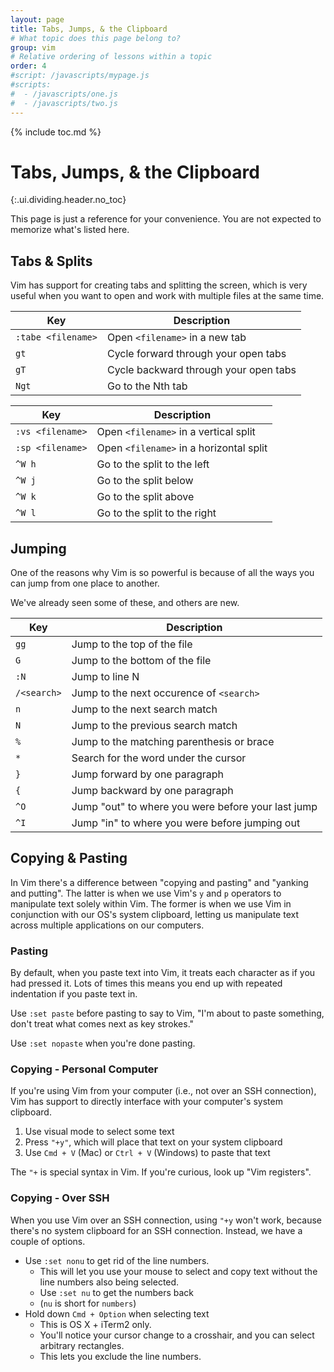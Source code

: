 ```yaml
---
layout: page
title: Tabs, Jumps, & the Clipboard
# What topic does this page belong to?
group: vim
# Relative ordering of lessons within a topic
order: 4
#script: /javascripts/mypage.js
#scripts:
#  - /javascripts/one.js
#  - /javascripts/two.js
---
```



{% include toc.md %}

# Tabs, Jumps, & the Clipboard
{:.ui.dividing.header.no_toc}

This page is just a reference for your convenience. You are not expected to
memorize what's listed here.

## Tabs & Splits

Vim has support for creating tabs and splitting the screen, which is very useful
when you want to open and work with multiple files at the same time.

| Key | Description |
| --- | ----------- |
| `:tabe <filename>` | Open `<filename>` in a new tab |
| `gt` | Cycle forward through your open tabs |
| `gT` | Cycle backward through your open tabs |
| `Ngt` | Go to the Nth tab |

| Key | Description |
| --- | ----------- |
| `:vs <filename>` | Open `<filename>` in a vertical split |
| `:sp <filename>` | Open `<filename>` in a horizontal split |
| `^W h` | Go to the split to the left |
| `^W j` | Go to the split below |
| `^W k` | Go to the split above |
| `^W l` | Go to the split to the right |


## Jumping

One of the reasons why Vim is so powerful is because of all the ways you can
jump from one place to another.

We've already seen some of these, and others are new.

| Key | Description |
| --- | ----------- |
| `gg` | Jump to the top of the file |
| `G` | Jump to the bottom of the file |
| `:N` | Jump to line N |
| `/<search>` | Jump to the next occurence of `<search>` |
| `n` | Jump to the next search match |
| `N` | Jump to the previous search match |
| `%` | Jump to the matching parenthesis or brace |
| `*` | Search for the word under the cursor |
| `}` | Jump forward by one paragraph |
| `{` | Jump backward by one paragraph |
| `^O` | Jump "out" to where you were before your last jump |
| `^I` | Jump "in" to where you were before jumping out |


## Copying & Pasting

In Vim there's a difference between "copying and pasting" and "yanking and
putting". The latter is when we use Vim's `y` and `p` operators to manipulate
text solely within Vim. The former is when we use Vim in conjunction with our
OS's system clipboard, letting us manipulate text across multiple applications
on our computers.

### Pasting

By default, when you paste text into Vim, it treats each character as if you had
pressed it. Lots of times this means you end up with repeated indentation if you
paste text in.

Use `:set paste` before pasting to say to Vim, "I'm about to paste something,
don't treat what comes next as key strokes."

Use `:set nopaste` when you're done pasting.

### Copying - Personal Computer

If you're using Vim from your computer (i.e., not over an SSH connection), Vim
has support to directly interface with your computer's system clipboard.

1. Use visual mode to select some text
1. Press `"+y"`, which will place that text on your system clipboard
1. Use `Cmd + V` (Mac) or `Ctrl + V` (Windows) to paste that text

The `"+` is special syntax in Vim. If you're curious, look up "Vim registers".

### Copying - Over SSH

When you use Vim over an SSH connection, using `"+y` won't work, because there's
no system clipboard for an SSH connection. Instead, we have a couple of options.

- Use `:set nonu` to get rid of the line numbers.
  - This will let you use your mouse to select and copy text without the line
    numbers also being selected.
  - Use `:set nu` to get the numbers back
  - (`nu` is short for `numbers`)
- Hold down `Cmd + Option` when selecting text
  - This is OS X + iTerm2 only.
  - You'll notice your cursor change to a crosshair, and you can select
    arbitrary rectangles.
  - This lets you exclude the line numbers.
